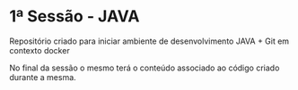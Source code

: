 # 1ª Sessão - JAVA
Repositório criado para iniciar ambiente de desenvolvimento JAVA + Git em contexto docker

No final da sessão o mesmo terá o conteúdo associado ao código criado durante a mesma.
